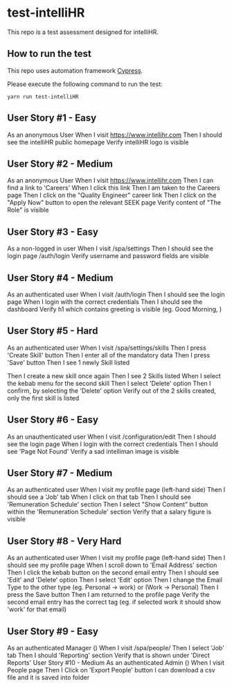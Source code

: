 # test-intelliHR

This repo is a test assessment designed for intelliHR.

## How to run the test

This repo uses automation framework [Cypress](https://docs.cypress.io/guides/overview/why-cypress#Cypress-in-the-Real-World).

Please execute the following command to run the test:

```
yarn run test-intelliHR
```

## User Story #1 - Easy
As an anonymous User
When I visit <https://www.intellihr.com>
Then I should see the intelliHR public homepage
Verify intelliHR logo is visible

## User Story #2 - Medium
As an anonymous User
When I visit <https://www.intellihr.com>
Then I can find a link to 'Careers'
When I click this link
Then I am taken to the Careers page
Then I click on the "Quality Engineer" career link
Then I click on the "Apply Now" button to open the relevant SEEK page
Verify content of "The Role" is visible

## User Story #3 - Easy
As a non-logged in user
When I visit <tenant>/spa/settings
Then I should see the login page <tenant>/auth/login
Verify username and password fields are visible

## User Story #4 - Medium
As an authenticated user <normal user>
When I visit <tenant>/auth/login
Then I should see the login page
When I login with the correct credentials
Then I should see the dashboard
Verify h1 which contains greeting is visible (eg. Good Morning, <name>)

## User Story #5 - Hard
As an authenticated user <Manager>
When I visit <tenant>/spa/settings/skills
Then I press 'Create Skill' button
Then I enter all of the mandatory data
Then I press 'Save' button
Then I see 1 newly Skill listed

Then I create a new skill once again
Then I see 2 Skills listed
When I select the kebab menu for the second skill
Then I select 'Delete' option
Then I confirm, by selecting the 'Delete' option
Verify out of the 2 skills created, only the first skill is listed

## User Story #6 - Easy
As an unauthenticated user <normal user>
When I visit <tenant>/configuration/edit
Then I should see the login page
When I login with the correct credentials
Then I should see 'Page Not Found'
Verify a sad intelliman image is visible

## User Story #7 - Medium
As an authenticated user <Manager>
When I visit my profile page (left-hand side)
Then I should see a 'Job' tab
When I click on that tab
Then I should see 'Remuneration Schedule' section
Then I select "Show Content" button within the 'Remuneration Schedule' section
Verify that a salary figure is visible

## User Story #8 - Very Hard
As an authenticated user <Admin>
When I visit my profile page (left-hand side)
Then I should see my profile page
When I scroll down to 'Email Address' section
Then I click the kebab button on the second email entry
Then I should see 'Edit' and 'Delete' option
Then I select 'Edit' option
Then I change the Email Type to the other type (eg. Personal -> work) or (Work -> Personal)
Then I press the Save button
Then I am returned to the profile page
Verify the second email entry has the correct tag (eg. if selected work it should show 'work' for that email)

## User Story #9 - Easy
As an authenticated Manager (<Manager>)
When I visit <User>/spa/people/<User id>
Then I select 'Job' tab
Then I should 'Reporting' section
Verify that <user> is shown under 'Direct Reports'
User Story #10 - Medium
As an authenticated Admin (<Admin>)
When I visit People page
Then I Click on 'Export People' button
I can download a csv file and it is saved into <downloads> folder